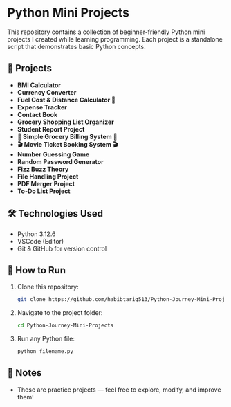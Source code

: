 # Python Mini Projects

This repository contains a collection of beginner-friendly Python mini projects I created while learning programming. Each project is a standalone script that demonstrates basic Python concepts.

## 📂 Projects

* **BMI Calculator**
* **Currency Converter**  
* **Fuel Cost & Distance Calculator 🚗**   
* **Expense Tracker**   
* **Contact Book**   
* **Grocery Shopping List Organizer**   
* **Student Report Project**   
* **🛒 Simple Grocery Billing System 🛒**   
* **🎬 Movie Ticket Booking System 🎬**   
* **Number Guessing Game**   
* **Random Password Generator**   
* **Fizz Buzz Theory**   
* **File Handling Project**   
* **PDF Merger Project**   
* **To-Do List Project**   

## 🛠️ Technologies Used

* Python 3.12.6
* VSCode (Editor)
* Git & GitHub for version control

## 🚀 How to Run

1. Clone this repository:

   ```bash
   git clone https://github.com/habibtariq513/Python-Journey-Mini-Projects.git
   ```
2. Navigate to the project folder:

   ```bash
   cd Python-Journey-Mini-Projects
   ```
3. Run any Python file:

   ```bash
   python filename.py
   ```

## 📌 Notes

* These are practice projects — feel free to explore, modify, and improve them!

